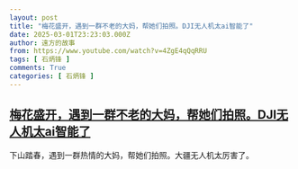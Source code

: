 ```yaml
---
layout: post
title: "梅花盛开，遇到一群不老的大妈，帮她们拍照。DJI无人机太ai智能了"
date: 2025-03-01T23:23:03.000Z
author: 遠方的故事
from: https://www.youtube.com/watch?v=4ZgE4qQqRRU
tags: [ 石炳锋 ]
comments: True
categories: [ 石炳锋 ]
---
```

<!--1740871383000-->
[梅花盛开，遇到一群不老的大妈，帮她们拍照。DJI无人机太ai智能了](https://www.youtube.com/watch?v=4ZgE4qQqRRU)
------

<div>
下山踏春，遇到一群热情的大妈，帮她们拍照。大疆无人机太厉害了。
</div>
